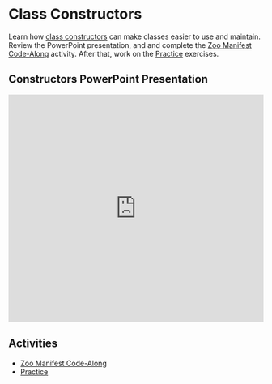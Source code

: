 # Class Constructors
Learn how [class constructors](https://docs.microsoft.com/en-us/dotnet/csharp/programming-guide/classes-and-structs/constructors) can make classes easier to use and maintain. Review the PowerPoint presentation, and and complete the [Zoo Manifest Code-Along](ZooManifestCodeAlong.md) activity. After that, work on the [Practice](Practice.md) exercises.

## Constructors PowerPoint Presentation
<iframe src='https://view.officeapps.live.com/op/embed.aspx?src=https://hylandtechclub.com/cs-102/ClassConstructors/Constructors.pptx' width='100%' height='450px' frameborder='0'></iframe>

## Activities
- [Zoo Manifest Code-Along](ZooManifestCodeAlong.md)
- [Practice](Practice.md)